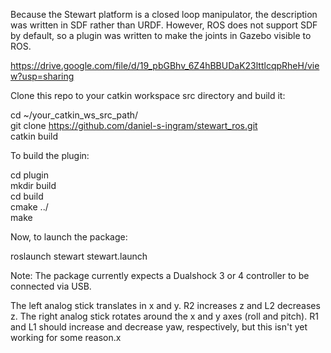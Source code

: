 Because the Stewart platform is a closed loop manipulator, the description was written in SDF rather than URDF. However, ROS does not support SDF by default, so a plugin was written to make the joints in Gazebo visible to ROS.


https://drive.google.com/file/d/19_pbGBhv_6Z4hBBUDaK23lttlcqpRheH/view?usp=sharing


Clone this repo to your catkin workspace src directory and build it:


cd ~/your_catkin_ws_src_path/  
git clone https://github.com/daniel-s-ingram/stewart_ros.git  
catkin build  


To build the plugin:


cd plugin  
mkdir build  
cd build  
cmake ../  
make  

Now, to launch the package:


roslaunch stewart stewart.launch




Note: The package currently expects a Dualshock 3 or 4 controller to be connected via USB.

The left analog stick translates in x and y. R2 increases z and L2 decreases z.
The right analog stick rotates around the x and y axes (roll and pitch). R1 and L1 should increase and decrease yaw, respectively, but this isn't yet working for some reason.x
